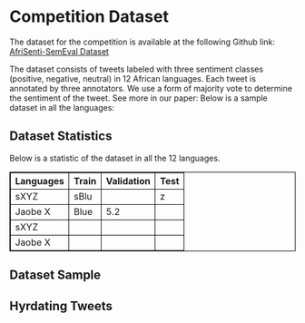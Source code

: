 # Competition Dataset

The dataset for the competition is available at the following Github link: [AfriSenti-SemEval Dataset](https://github.com/afrisenti-semeval/afrisent-semeval-dataset)


The dataset consists of tweets labeled with three sentiment classes (positive, negative, neutral) in 12 African languages. Each tweet is annotated by three annotators. We use a form of majority vote to determine the sentiment of the tweet. See more in our paper: Below is a sample dataset in all the languages:



## Dataset Statistics

Below is a statistic of the dataset in all the 12 languages.

|Languages| Train| Validation| Test  |
|------ |-----   |----- |-----|
| sXYZ   |sBlu| |    z|
| Jaobe X|Blue|5.2  |     |
| sXYZ   || |     |
| Jaobe X||  |     |




## Dataset Sample

## Hyrdating Tweets


<style>
table {
    border-collapse: collapse;
}
table, th, td {
   border: 1px solid black;
}
blockquote {
    border-left: solid blue;
	padding-left: 10px;
}
</style>
